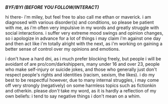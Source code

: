 **_BYF/BYI (BEFORE YOU FOLLOW/INTERACT)_**

hi there- i'm miley, but feel free to also call me ethan or maverick. i am diagnosed with various disorder(s) and conditions, so please be patient with me, as i'm often very impulsive in my words and greatly struggle with social interactions. i suffer very extreme mood swings and opinion changes, so i apologize in advance for a lot of things i may claim i'm against one day and then act like i'm totally alright with the next, as i'm working on gaining a better sense of control over my opinions and emotions.

i don't have a hard dni, as i much prefer blocking freely, but people i will be avoidant of are pro/com/darkshippers, many under 16 and over 23, people who make self-injury or suicide jokes, and those who generally just don't respect people's rights and identities (racism, sexism, the likes). i do my best to be respectful however, due to many internal struggles, i may come off very strongly (negatively) on some harmless topics such as fictionkin and otherkin. please *don't* take my word, as it is hardly a reflection of my own beliefs: i tend to say negative things i don't mean on a whim.
